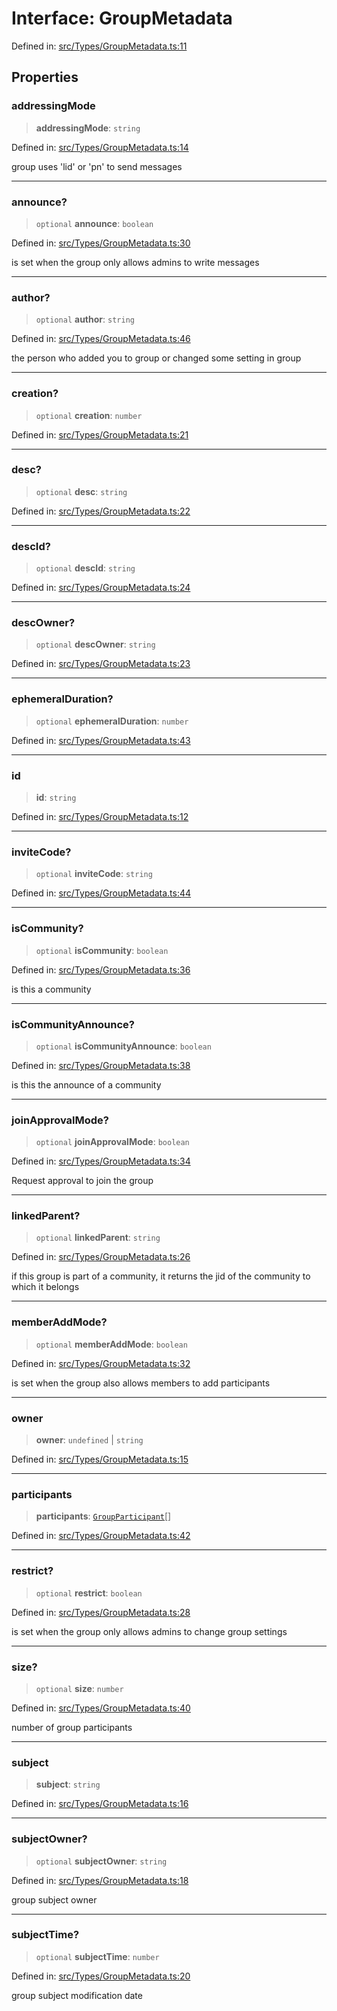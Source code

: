 # Interface: GroupMetadata

Defined in: [src/Types/GroupMetadata.ts:11](https://github.com/Fokusdotid/Baileys/blob/9c9f1957de7ce603966b24b846f4c15d5de9bbcf/src/Types/GroupMetadata.ts#L11)

## Properties

### addressingMode

> **addressingMode**: `string`

Defined in: [src/Types/GroupMetadata.ts:14](https://github.com/Fokusdotid/Baileys/blob/9c9f1957de7ce603966b24b846f4c15d5de9bbcf/src/Types/GroupMetadata.ts#L14)

group uses 'lid' or 'pn' to send messages

***

### announce?

> `optional` **announce**: `boolean`

Defined in: [src/Types/GroupMetadata.ts:30](https://github.com/Fokusdotid/Baileys/blob/9c9f1957de7ce603966b24b846f4c15d5de9bbcf/src/Types/GroupMetadata.ts#L30)

is set when the group only allows admins to write messages

***

### author?

> `optional` **author**: `string`

Defined in: [src/Types/GroupMetadata.ts:46](https://github.com/Fokusdotid/Baileys/blob/9c9f1957de7ce603966b24b846f4c15d5de9bbcf/src/Types/GroupMetadata.ts#L46)

the person who added you to group or changed some setting in group

***

### creation?

> `optional` **creation**: `number`

Defined in: [src/Types/GroupMetadata.ts:21](https://github.com/Fokusdotid/Baileys/blob/9c9f1957de7ce603966b24b846f4c15d5de9bbcf/src/Types/GroupMetadata.ts#L21)

***

### desc?

> `optional` **desc**: `string`

Defined in: [src/Types/GroupMetadata.ts:22](https://github.com/Fokusdotid/Baileys/blob/9c9f1957de7ce603966b24b846f4c15d5de9bbcf/src/Types/GroupMetadata.ts#L22)

***

### descId?

> `optional` **descId**: `string`

Defined in: [src/Types/GroupMetadata.ts:24](https://github.com/Fokusdotid/Baileys/blob/9c9f1957de7ce603966b24b846f4c15d5de9bbcf/src/Types/GroupMetadata.ts#L24)

***

### descOwner?

> `optional` **descOwner**: `string`

Defined in: [src/Types/GroupMetadata.ts:23](https://github.com/Fokusdotid/Baileys/blob/9c9f1957de7ce603966b24b846f4c15d5de9bbcf/src/Types/GroupMetadata.ts#L23)

***

### ephemeralDuration?

> `optional` **ephemeralDuration**: `number`

Defined in: [src/Types/GroupMetadata.ts:43](https://github.com/Fokusdotid/Baileys/blob/9c9f1957de7ce603966b24b846f4c15d5de9bbcf/src/Types/GroupMetadata.ts#L43)

***

### id

> **id**: `string`

Defined in: [src/Types/GroupMetadata.ts:12](https://github.com/Fokusdotid/Baileys/blob/9c9f1957de7ce603966b24b846f4c15d5de9bbcf/src/Types/GroupMetadata.ts#L12)

***

### inviteCode?

> `optional` **inviteCode**: `string`

Defined in: [src/Types/GroupMetadata.ts:44](https://github.com/Fokusdotid/Baileys/blob/9c9f1957de7ce603966b24b846f4c15d5de9bbcf/src/Types/GroupMetadata.ts#L44)

***

### isCommunity?

> `optional` **isCommunity**: `boolean`

Defined in: [src/Types/GroupMetadata.ts:36](https://github.com/Fokusdotid/Baileys/blob/9c9f1957de7ce603966b24b846f4c15d5de9bbcf/src/Types/GroupMetadata.ts#L36)

is this a community

***

### isCommunityAnnounce?

> `optional` **isCommunityAnnounce**: `boolean`

Defined in: [src/Types/GroupMetadata.ts:38](https://github.com/Fokusdotid/Baileys/blob/9c9f1957de7ce603966b24b846f4c15d5de9bbcf/src/Types/GroupMetadata.ts#L38)

is this the announce of a community

***

### joinApprovalMode?

> `optional` **joinApprovalMode**: `boolean`

Defined in: [src/Types/GroupMetadata.ts:34](https://github.com/Fokusdotid/Baileys/blob/9c9f1957de7ce603966b24b846f4c15d5de9bbcf/src/Types/GroupMetadata.ts#L34)

Request approval to join the group

***

### linkedParent?

> `optional` **linkedParent**: `string`

Defined in: [src/Types/GroupMetadata.ts:26](https://github.com/Fokusdotid/Baileys/blob/9c9f1957de7ce603966b24b846f4c15d5de9bbcf/src/Types/GroupMetadata.ts#L26)

if this group is part of a community, it returns the jid of the community to which it belongs

***

### memberAddMode?

> `optional` **memberAddMode**: `boolean`

Defined in: [src/Types/GroupMetadata.ts:32](https://github.com/Fokusdotid/Baileys/blob/9c9f1957de7ce603966b24b846f4c15d5de9bbcf/src/Types/GroupMetadata.ts#L32)

is set when the group also allows members to add participants

***

### owner

> **owner**: `undefined` \| `string`

Defined in: [src/Types/GroupMetadata.ts:15](https://github.com/Fokusdotid/Baileys/blob/9c9f1957de7ce603966b24b846f4c15d5de9bbcf/src/Types/GroupMetadata.ts#L15)

***

### participants

> **participants**: [`GroupParticipant`](../type-aliases/GroupParticipant.md)[]

Defined in: [src/Types/GroupMetadata.ts:42](https://github.com/Fokusdotid/Baileys/blob/9c9f1957de7ce603966b24b846f4c15d5de9bbcf/src/Types/GroupMetadata.ts#L42)

***

### restrict?

> `optional` **restrict**: `boolean`

Defined in: [src/Types/GroupMetadata.ts:28](https://github.com/Fokusdotid/Baileys/blob/9c9f1957de7ce603966b24b846f4c15d5de9bbcf/src/Types/GroupMetadata.ts#L28)

is set when the group only allows admins to change group settings

***

### size?

> `optional` **size**: `number`

Defined in: [src/Types/GroupMetadata.ts:40](https://github.com/Fokusdotid/Baileys/blob/9c9f1957de7ce603966b24b846f4c15d5de9bbcf/src/Types/GroupMetadata.ts#L40)

number of group participants

***

### subject

> **subject**: `string`

Defined in: [src/Types/GroupMetadata.ts:16](https://github.com/Fokusdotid/Baileys/blob/9c9f1957de7ce603966b24b846f4c15d5de9bbcf/src/Types/GroupMetadata.ts#L16)

***

### subjectOwner?

> `optional` **subjectOwner**: `string`

Defined in: [src/Types/GroupMetadata.ts:18](https://github.com/Fokusdotid/Baileys/blob/9c9f1957de7ce603966b24b846f4c15d5de9bbcf/src/Types/GroupMetadata.ts#L18)

group subject owner

***

### subjectTime?

> `optional` **subjectTime**: `number`

Defined in: [src/Types/GroupMetadata.ts:20](https://github.com/Fokusdotid/Baileys/blob/9c9f1957de7ce603966b24b846f4c15d5de9bbcf/src/Types/GroupMetadata.ts#L20)

group subject modification date
